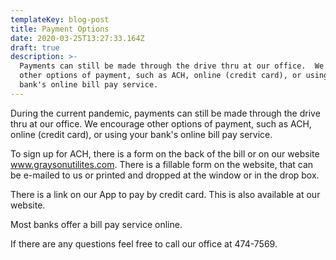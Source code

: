```yaml
---
templateKey: blog-post
title: Payment Options
date: 2020-03-25T13:27:33.164Z
draft: true
description: >-
  Payments can still be made through the drive thru at our office.  We encourage
  other options of payment, such as ACH, online (credit card), or using your
  bank's online bill pay service.
---
```

During the current pandemic, payments can still be made through the drive thru at our office.  We encourage other options of payment, such as ACH, online (credit card), or using your bank's online bill pay service.

To sign up for ACH, there is a form on the back of the bill or on our website www.graysonutilites.com. There is a fillable form on the website, that can be e-mailed to us or printed and dropped at the window or in the drop box.  

There is a link on our App to pay by credit card.  This is also available at our website.

Most banks offer a bill pay service online.  

If there are any questions feel free to call our office at 474-7569.
